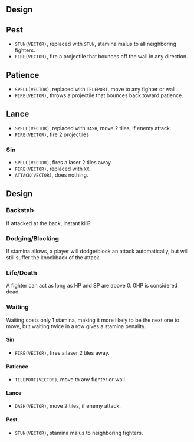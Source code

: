 ## Design

## Pest

- `STUN(VECTOR)`, replaced with `STUN`, stamina malus to all neighboring fighters.
- `FIRE(VECTOR)`, fire a projectile that bounces off the wall in any direction.

## Patience

- `SPELL(VECTOR)`, replaced with `TELEPORT`, move to any fighter or wall.
- `FIRE(VECTOR)`, throws a projectile that bounces back toward patience.

## Lance

- `SPELL(VECTOR)`, replaced with `DASH`, move 2 tiles, if enemy attack.
- `FIRE(VECTOR)`, fire 2 projectiles

### Sin

- `SPELL(VECTOR)`, fires a laser 2 tiles away.
- `FIRE(VECTOR)`, replaced with `XX`.
- `ATTACK(VECTOR)`, does nothing.

## Design

### Backstab

If attacked at the back, instant kill?

### Dodging/Blocking

If stamina allows, a player will dodge/block an attack automatically, but will still suffer the knockback of the attack.

### Life/Death

A fighter can act as long as HP and SP are above 0. 0HP is considered dead.

### Waiting

Waiting costs only 1 stamina, making it more likely to be the next one to move, but waiting twice in a row gives a stamina penality.

#### Sin

- `FIRE(VECTOR)`, fires a laser 2 tiles away.

#### Patience

- `TELEPORT(VECTOR)`, move to any fighter or wall.

#### Lance

- `DASH(VECTOR)`, move 2 tiles, if enemy attack.

#### Pest

- `STUN(VECTOR)`, stamina malus to neighboring fighters.

